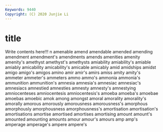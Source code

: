 ```yaml
---
Keywords: 9440
Copyright: (C) 2020 Junjie Li
---
```


# title

Write contents here!!!
n
amenable 
amend 
amendable 
amended 
amending 
amendment 
amendment's 
amendments 
amends 
amenities
amenity 
amenity's 
amethyst 
amethyst's 
amethysts 
amiability 
amiability's 
amiable 
amiably 
amicability
amicability's 
amicable 
amicably 
amid 
amidships 
amidst 
amigo 
amigo's 
amigos 
amino
amir 
amir's 
amirs 
amiss 
amity 
amity's 
ammeter 
ammeter's 
ammeters 
ammo
ammo's 
ammonia 
ammonia's 
ammunition 
ammunition's 
amnesia 
amnesia's 
amnesiac 
amnesiac's 
amnesiacs
amnestied 
amnesties 
amnesty 
amnesty's 
amnestying 
amniocenteses 
amniocentesis 
amniocentesis's 
amoeba 
amoeba's
amoebae 
amoebas 
amoebic 
amok 
among 
amongst 
amoral 
amorality 
amorality's 
amorally
amorous 
amorously 
amorousness 
amorousness's 
amorphous 
amorphously 
amorphousness 
amorphousness's 
amortisation 
amortisation's
amortisations 
amortise 
amortised 
amortises 
amortising 
amount 
amount's 
amounted 
amounting 
amounts
amour 
amour's 
amours 
amp 
amp's 
amperage 
amperage's 
ampere 
ampere's 
